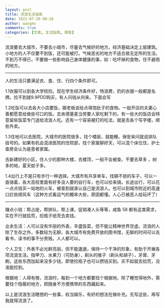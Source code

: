 ```yaml
---
layout: post
title: 流浪生活指南
date: 2022-07-20 00:28
author: wangms
comments: true
categories: [文章, 生活指南, 随笔]
---
```

<p>流浪要去大城市，不要去小城市，尽量去气候好的地方。经济基础决定上层建筑。小地方的人不仅要不到饭，还可能被打。气候恶劣的地方不适合居无定所的生活。不到万不得已，不要做一些影响自己身体健康的事，如：吃坏掉的食物，住不避雨的地方。</p>
<hr />
<p>人的生活只要满足衣、食、住、行四个条件即可。</p>
<p>1.1衣服可以到各大学校捡。现在学生经济条件好，特浪费，扔的衣服一般都是名牌。捡不到就9.9PDD购买，有人问钱从何来。下面会写</p>
<p>1.2吃饭可以去各大小店要饭，跟老板说给点填饱肚子的食物。一般开店的夫妻心善都愿意给做些可口的饭。去肯德基麦当劳要人家吃剩下的，有一些大的饭店会特意留些饭菜专门送给流浪人吃。还有一个容易被打的吃法，就是去各个写字楼，顺些外卖。</p>
<p>1.3住地可以去医院，大城市的医院很多，找个楼层，就能睡。保安来问就说排队挂号的。如果有机会混进医院的住院部，找个家属聊好天，可以混个床位住，护士查房会认为是患者家属。</p>
<p>去新建好的小区，住人少的那种大楼，去楼顶，一般不会被查。不要去草多 ，树多的地，夏天蚊子多。</p>
<p>1.4出行上不是只有步行一种选择。大城市有共享单车，找辆不锁的车子，可以一直骑着，各大高校里面有好多没人要的自行车，也可以捡来骑。长途出行，可以花一点点钱买一站地的火车，被查到就承认自己是流浪人。也可以到城市附近的高速口拦些顺风车（这种方式看运气的概率大些，原因都懂。人心已被恶人给玩坏了）</p>
<hr />
<p>赚点小钱：帮占座，帮排队，帮上课，促销凑人头等等，咸鱼 58 都有这类需求，实在不行就拾荒，捡瓶子纸壳去卖钱。</p>
<p>业余生活：人可以没有华丽的外表，丰盛饭菜，但不能让精神世界空虚。流浪的人除了生存之外，多数较为无聊，各大城市有免费开放的图书馆，无聊的时间可以去看书，读书的事不分贵贱。人人都可以。</p>
<p>个人卫生：外表不必光鲜亮丽，但不能邋遢，保持一个干净的形象，有助于开展各项流浪生活。指甲刀、水果刀（可防身），剃头的推子（剃头和胡子），牙膏、牙刷。这些东西加起来没多少钱，即使捡瓶子也可以攒钱买到。买不起就去拾荒，没准能捡到。</p>
<p>根据地：人得有根，流浪时，每到一个地方都要找个根据地，除了睡觉得地外，需要找个隐蔽的地方，把随身不方便携带的东西藏起来。</p>
<p>以上是流浪生活瞎想的一些事，权当娱乐，有好的想法在做补充。先写这些，再写我就得流浪了。</p>
